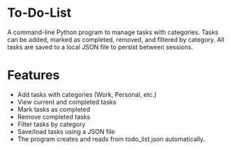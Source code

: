 # To-Do-List
A command-line Python program to manage tasks with categories. Tasks can be added, marked as completed, removed, and filtered by category. All tasks are saved to a local JSON file to persist between sessions.
# Features
- Add tasks with categories (Work, Personal, etc.)
- View current and completed tasks
- Mark tasks as completed
- Remove completed tasks
- Filter tasks by category
- Save/load tasks using a JSON file
- The program creates and reads from todo_list.json automatically.
